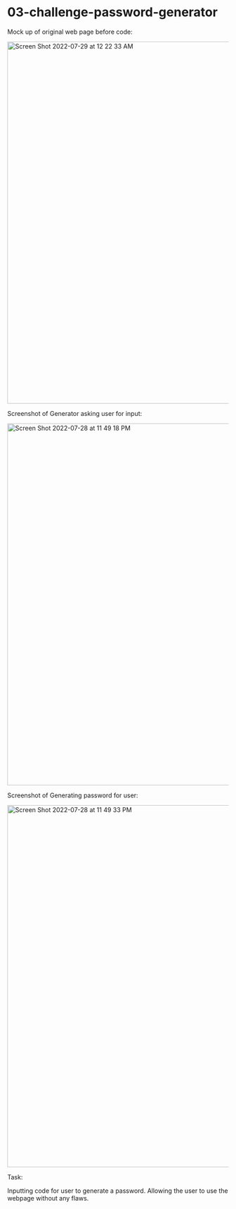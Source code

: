 # 03-challenge-password-generator

Mock up of original web page
before code:

<img width="823" alt="Screen Shot 2022-07-29 at 12 22 33 AM" src="https://user-images.githubusercontent.com/106413641/181682368-0e72dd43-d67c-40cc-89a7-8273fab33be6.png">


Screenshot of Generator asking user for input:



<img width="823" alt="Screen Shot 2022-07-28 at 11 49 18 PM" src="https://user-images.githubusercontent.com/106413641/181682433-4fafe238-709f-4687-9a76-d1360c7f7e39.png">




Screenshot of Generating password for user:



<img width="823" alt="Screen Shot 2022-07-28 at 11 49 33 PM" src="https://user-images.githubusercontent.com/106413641/181682496-16d99763-03b0-4b89-b884-fc6b9a3d4185.png">



Task:

Inputting code for user to generate a password. Allowing the user to use the webpage without any flaws. 


